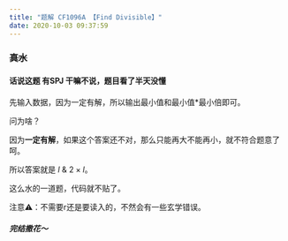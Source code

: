 ```yaml
---
title: "题解 CF1096A 【Find Divisible】"
date: 2020-10-03 09:37:59
---
```


### ~~真水~~

#### 话说这题 **有SPJ** 干嘛不说，题目看了半天没懂

先输入数据，因为一定有解，所以输出最小值和最小值*最小倍即可。

问为啥？

因为**一定有解**，如果这个答案还不对，那么只能再大不能再小，就不符合题意了呵。

所以答案就是 $l$ & $2 \times l$。

这么水的一道题，代码就不贴了。

注意⚠️：不需要r还是要读入的，不然会有一些玄学错误。

##### 完结撒花～